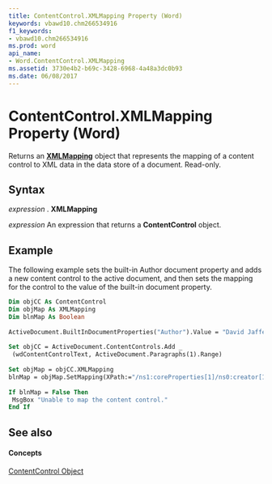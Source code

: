 ```yaml
---
title: ContentControl.XMLMapping Property (Word)
keywords: vbawd10.chm266534916
f1_keywords:
- vbawd10.chm266534916
ms.prod: word
api_name:
- Word.ContentControl.XMLMapping
ms.assetid: 3730e4b2-b69c-3428-6968-4a48a3dc0b93
ms.date: 06/08/2017
---
```



# ContentControl.XMLMapping Property (Word)

Returns an  **[XMLMapping](Word.XMLMapping.md)** object that represents the mapping of a content control to XML data in the data store of a document. Read-only.


## Syntax

 _expression_ . **XMLMapping**

 _expression_ An expression that returns a **ContentControl** object.


## Example

The following example sets the built-in Author document property and adds a new content control to the active document, and then sets the mapping for the control to the value of the built-in document property.


```vb
Dim objCC As ContentControl 
Dim objMap As XMLMapping 
Dim blnMap As Boolean 
 
ActiveDocument.BuiltInDocumentProperties("Author").Value = "David Jaffe" 
 
Set objCC = ActiveDocument.ContentControls.Add _ 
 (wdContentControlText, ActiveDocument.Paragraphs(1).Range) 
 
Set objMap = objCC.XMLMapping 
blnMap = objMap.SetMapping(XPath:="/ns1:coreProperties[1]/ns0:creator[1]") 
 
If blnMap = False Then 
 MsgBox "Unable to map the content control." 
End If
```


## See also


#### Concepts


[ContentControl Object](Word.ContentControl.md)

